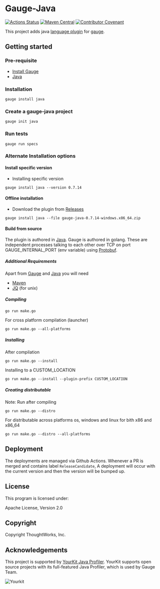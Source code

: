 # Gauge-Java

[![Actions Status](https://github.com/getgauge/gauge-java/workflows/tests/badge.svg)](https://github.com/getgauge/gauge-java/actions)
[![Maven Central](https://maven-badges.herokuapp.com/maven-central/com.thoughtworks.gauge/gauge-java/badge.svg)](https://maven-badges.herokuapp.com/maven-central/com.thoughtworks.gauge/gauge-java)
[![Contributor Covenant](https://img.shields.io/badge/Contributor%20Covenant-v1.4%20adopted-ff69b4.svg)](CODE_OF_CONDUCT.md)

This project adds java [language plugin](https://gauge.org/plugins/) for [gauge](https://gauge.org/).

## Getting started

### Pre-requisite

- [Install Gauge](https://docs.gauge.org/getting_started/installing-gauge.html)
- [Java](https://www.java.com/en/download/)

### Installation

```
gauge install java
```

### Create a gauge-java project

```
gauge init java
```

### Run tests

```
gauge run specs
```

### Alternate Installation options

#### Install specific version
* Installing specific version
```
gauge install java --version 0.7.14
```

#### Offline installation
* Download the plugin from [Releases](https://github.com/getgauge/gauge-java/releases)
```
gauge install java --file gauge-java-0.7.14-windows.x86_64.zip
```

#### Build from source

The plugin is authored in [Java](https://en.wikipedia.org/wiki/Java_(programming_language)).
Gauge is authored in golang. These are independent processes talking to each other over TCP on port GAUGE_INTERNAL_PORT (env variable) using [Protobuf](https://github.com/getgauge/gauge-proto).

##### Additional Requirements
Apart from [Gauge](https://gauge.org/index.html) and [Java](https://www.java.com/en/download/index.jsp) you will need

* [Maven](https://maven.apache.org/)
* [JQ](https://stedolan.github.io/jq/) (for unix)
##### Compiling

````
go run make.go
````	

For cross platform compilation (launcher)	

````	
go run make.go --all-platforms
````

##### Installing

After compilation

````	
go run make.go --install	
````	

Installing to a CUSTOM_LOCATION	


````
go run make.go --install --plugin-prefix CUSTOM_LOCATION
````

##### Creating distributable

Note: Run after compiling
````	
go run make.go --distro	
````	


For distributable across platforms os, windows and linux for bith x86 and x86_64	

````	
go run make.go --distro --all-platforms	
````


## Deployment

The deployments are managed via Github Actions. Whenever a PR is merged and contains label `ReleaseCandidate`, A deployment will occur with the current version and then the version will be bumped up.


## License

This program is licensed under:

Apache License, Version 2.0

## Copyright

Copyright ThoughtWorks, Inc.

## Acknowledgements

This project is supported by [YourKit Java Profiler](https://www.yourkit.com/java/profiler/index.jsp). YourKit supports open source projects with its full-featured Java Profiler, which is used by Gauge Team.

![Yourkit](https://www.yourkit.com/images/yklogo.png)
